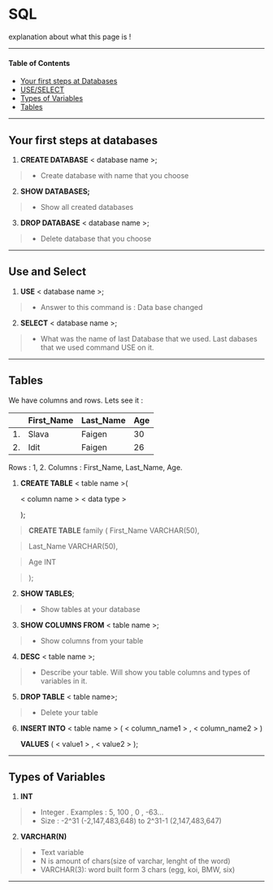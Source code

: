 # SQL
explanation about what this page is !
***

#### Table of Contents
- [Your first steps at Databases](#Your-first-steps-at-databases)
- [USE/SELECT](#Use-and-Select)
- [Types of Variables](#Types-of-Variables)
- [Tables](#Tables)


***
## Your first steps at databases
1. **CREATE DATABASE** < database name >;
> - Create database with name that you choose

2. **SHOW DATABASES;**
> - Show all created databases

3. **DROP DATABASE** < database name >;
 > - Delete database that you choose
***

## Use and Select
1. **USE**  < database name >;
> - Answer to this command is : Data base changed

2. **SELECT**  < database name >;
> - What was the name of last Database that we used.
>   Last dabases that we used command USE on it.
***

## Tables
We have columns and rows. Lets see it :

|  | First_Name | Last_Name | Age  |
|--|------------|-----------|------|
|1.| Slava      | Faigen    |   30 |
|2.| Idit       | Faigen    |   26 |
Rows : 1, 2.
Columns : First_Name, Last_Name, Age.



1. **CREATE TABLE** < table name >(

   < column name > < data type >
 
   );
   
> **CREATE TABLE** family (
> First_Name VARCHAR(50),

> Last_Name VARCHAR(50),

> Age INT 

> );

2. **SHOW TABLES**;
> - Show tables at your database

3. **SHOW COLUMNS FROM** < table name >;
> - Show columns from your table

4. **DESC** < table name >;
> - Describe your table. Will show you table columns and types of variables in it.

5. **DROP TABLE** < table name>;
> - Delete your table

6. **INSERT INTO** < table name > ( < column_name1 > , < column_name2 > )

   **VALUES** ( < value1 > , < value2 > );
   

***

## Types of Variables
1. **INT** 
> - Integer . Examples : 5, 100 , 0 , -63...
> - Size : -2^31 (-2,147,483,648) to 2^31-1 (2,147,483,647)

2. **VARCHAR(N)**
> - Text variable
> - N is amount of chars(size of varchar, lenght of the word)
> - VARCHAR(3): word built form 3 chars (egg, koi, BMW, six)

***
